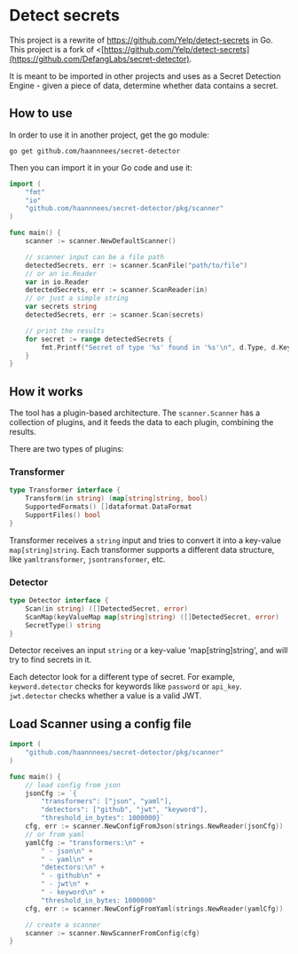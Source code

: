 # Detect secrets

This project is a rewrite of <https://github.com/Yelp/detect-secrets> in Go.
This project is a fork of <[https://github.com/Yelp/detect-secrets](https://github.com/DefangLabs/secret-detector).

It is meant to be imported in other projects and uses as a Secret Detection Engine - given a piece of data, determine whether data contains a secret.

## How to use

In order to use it in another project, get the go module:

```shell
go get github.com/haannnees/secret-detector
```

Then you can import it in your Go code and use it:

```go
import (
    "fmt"
    "io"
    "github.com/haannnees/secret-detector/pkg/scanner"
)

func main() {
    scanner := scanner.NewDefaultScanner()

    // scanner input can be a file path
    detectedSecrets, err := scanner.ScanFile("path/to/file")
    // or an io.Reader
    var in io.Reader
    detectedSecrets, err := scanner.ScanReader(in)
    // or just a simple string
    var secrets string
    detectedSecrets, err := scanner.Scan(secrets)

    // print the results
    for secret := range detectedSecrets {
        fmt.Printf("Secret of type '%s' found in '%s'\n", d.Type, d.Key)
    }
}
```

## How it works

The tool has a plugin-based architecture. The `scanner.Scanner` has a collection of plugins, and it feeds the data to each plugin, combining the results.

There are two types of plugins:

### Transformer
```go
type Transformer interface {
    Transform(in string) (map[string]string, bool)
    SupportedFormats() []dataformat.DataFormat
    SupportFiles() bool
}
```
Transformer receives a `string` input and tries to convert it into a key-value `map[string]string`. Each transformer supports a different data structure, like `yamltransformer`, `jsontransformer`, etc.

### Detector
```go
type Detector interface {
    Scan(in string) ([]DetectedSecret, error)
    ScanMap(keyValueMap map[string]string) ([]DetectedSecret, error)
    SecretType() string
}
```
Detector receives an input `string` or a key-value 'map[string]string', and will try to find secrets in it.

Each detector look for a different type of secret.
For example, `keyword.detector` checks for keywords like `password` or `api_key`.
`jwt.detector` checks whether a value is a valid JWT.

## Load Scanner using a config file
```go
import (
    "github.com/haannnees/secret-detector/pkg/scanner"
)

func main() {
    // load config from json
    jsonCfg := `{
        "transformers": ["json", "yaml"],
        "detectors": ["github", "jwt", "keyword"],
        "threshold_in_bytes": 1000000}`
    cfg, err := scanner.NewConfigFromJson(strings.NewReader(jsonCfg))
    // or from yaml
    yamlCfg := "transformers:\n" +
        " - json\n" +
        " - yaml\n" +
        "detectors:\n" +
        " - github\n" +
        " - jwt\n" +
        " - keyword\n" +
        "threshold_in_bytes: 1000000"
    cfg, err := scanner.NewConfigFromYaml(strings.NewReader(yamlCfg))

	// create a scanner
    scanner := scanner.NewScannerFromConfig(cfg)
}
```
